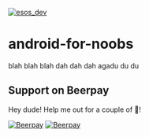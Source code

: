 [![esos_dev](https://img.shields.io/badge/Enterprise%20Support%20Available-%2450%2Fm-green.svg)](http://localhost:3000/subscribe/shaharsol/android-for-noobs)

# android-for-noobs

blah blah blah
dah dah dah
agadu du du

## Support on Beerpay
Hey dude! Help me out for a couple of :beers:!

[![Beerpay](https://beerpay.io/shaharsol/android-for-noobs/badge.svg?style=beer-square)](https://beerpay.io/shaharsol/android-for-noobs)  [![Beerpay](https://beerpay.io/shaharsol/android-for-noobs/make-wish.svg?style=flat-square)](https://beerpay.io/shaharsol/android-for-noobs?focus=wish)
